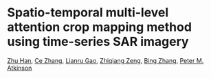 # Spatio-temporal multi-level attention crop mapping method using time-series SAR imagery
[Zhu Han](https://scholar.google.com/citations?user=AtmD3QUAAAAJ&hl=zh-CN&oi=sra), [Ce Zhang](https://scholar.google.com/citations?user=1BGDL6kAAAAJ&hl=zh-CN&oi=sra), [Lianru Gao](https://scholar.google.com/citations?user=La-8gLMAAAAJ&hl=zh-CN&oi=sra), [Zhiqiang Zeng](https://scholar.google.com/citations?user=rKfw-PkAAAAJ&hl=zh-CN), [Bing Zhang](https://scholar.google.com/citations?user=nHup8tQAAAAJ&hl=zh-CN), [Peter M. Atkinson](https://scholar.google.com/citations?user=SK8kZ9cAAAAJ&hl=zh-CN)
